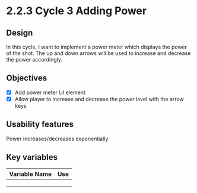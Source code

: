 # 2.2.3 Cycle 3 Adding Power

## Design

In this cycle, I want to implement a power meter which displays the power of the shot. The up and down arrows will be used to increase and decrease the power accordingly.&#x20;

## Objectives

* [x] Add power meter UI element
* [x] Allow player to increase and decrease the power level with the arrow keys

## Usability features&#x20;

Power increases/decreases exponentially

## Key variables

| Variable Name | Use |
| ------------- | --- |
|               |     |
|               |     |
|               |     |
